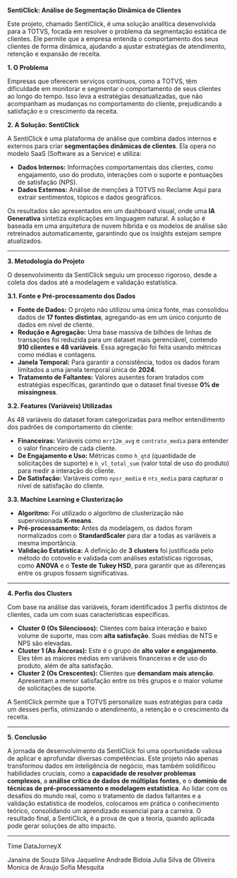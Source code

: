 **SentiClick: Análise de Segmentação Dinâmica de Clientes**

Este projeto, chamado SentiClick, é uma solução analítica desenvolvida para a TOTVS, focada em resolver o problema da segmentação estática de clientes. Ele permite que a empresa entenda o comportamento dos seus clientes de forma dinâmica, ajudando a ajustar estratégias de atendimento, retenção e expansão de receita.

**1. O Problema**

Empresas que oferecem serviços contínuos, como a TOTVS, têm dificuldade em monitorar e segmentar o comportamento de seus clientes ao longo do tempo. Isso leva a estratégias desatualizadas, que não acompanham as mudanças no comportamento do cliente, prejudicando a satisfação e o crescimento da receita.

**2. A Solução: SentiClick**

A SentiClick é uma plataforma de análise que combina dados internos e externos para criar **segmentações dinâmicas de clientes**. Ela opera no modelo SaaS (Software as a Service) e utiliza:

* **Dados Internos:** Informações comportamentais dos clientes, como engajamento, uso do produto, interações com o suporte e pontuações de satisfação (NPS).
* **Dados Externos:** Análise de menções à TOTVS no Reclame Aqui para extrair sentimentos, tópicos e dados geográficos.

Os resultados são apresentados em um dashboard visual, onde uma **IA Generativa** sintetiza explicações em linguagem natural. A solução é baseada em uma arquitetura de nuvem híbrida e os modelos de análise são retreinados automaticamente, garantindo que os insights estejam sempre atualizados.

---

**3. Metodologia do Projeto**

O desenvolvimento da SentiClick seguiu um processo rigoroso, desde a coleta dos dados até a modelagem e validação estatística.

**3.1. Fonte e Pré-processamento dos Dados**

* **Fonte de Dados:** O projeto não utilizou uma única fonte, mas consolidou dados de **17 fontes distintas**, agregando-as em um único conjunto de dados em nível de cliente.
* **Redução e Agregação:** Uma base massiva de bilhões de linhas de transações foi reduzida para um dataset mais gerenciável, contendo **910 clientes e 48 variáveis**. Essa agregação foi feita usando métricas como médias e contagens.
* **Janela Temporal:** Para garantir a consistência, todos os dados foram limitados a uma janela temporal única de **2024**.
* **Tratamento de Faltantes:** Valores ausentes foram tratados com estratégias específicas, garantindo que o dataset final tivesse **0% de missingness**.

**3.2. Features (Variáveis) Utilizadas**

As 48 variáveis do dataset foram categorizadas para melhor entendimento dos padrões de comportamento do cliente:

* **Financeiras:** Variáveis como `mrr12m_avg` e `contrato_media` para entender o valor financeiro de cada cliente.
* **De Engajamento e Uso:** Métricas como `h_qtd` (quantidade de solicitações de suporte) e `h_vl_total_sum` (valor total de uso do produto) para medir a interação do cliente.
* **De Satisfação:** Variáveis como `npsr_media` e `nts_media` para capturar o nível de satisfação do cliente.

**3.3. Machine Learning e Clusterização**

* **Algoritmo:** Foi utilizado o algoritmo de clusterização não supervisionada **K-means**.
* **Pré-processamento:** Antes da modelagem, os dados foram normalizados com o **StandardScaler** para dar a todas as variáveis a mesma importância.
* **Validação Estatística:** A definição de **3 clusters** foi justificada pelo método do cotovelo e validada com análises estatísticas rigorosas, como **ANOVA** e o **Teste de Tukey HSD**, para garantir que as diferenças entre os grupos fossem significativas.

---

**4. Perfis dos Clusters**

Com base na análise das variáveis, foram identificados 3 perfis distintos de clientes, cada um com suas características específicas.

* **Cluster 0 (Os Silenciosos):** Clientes com baixa interação e baixo volume de suporte, mas com **alta satisfação**. Suas médias de NTS e NPS são elevadas.
* **Cluster 1 (As Âncoras):** Este é o grupo de **alto valor e engajamento**. Eles têm as maiores médias em variáveis financeiras e de uso do produto, além de alta satisfação.
* **Cluster 2 (Os Crescentes):** Clientes que **demandam mais atenção**. Apresentam a menor satisfação entre os três grupos e o maior volume de solicitações de suporte.

A SentiClick permite que a TOTVS personalize suas estratégias para cada um desses perfis, otimizando o atendimento, a retenção e o crescimento da receita.

---

**5. Conclusão**

A jornada de desenvolvimento da SentiClick foi uma oportunidade valiosa de aplicar e aprofundar diversas competências. Este projeto não apenas transformou dados em inteligência de negócio, mas também solidificou habilidades cruciais, como a **capacidade de resolver problemas complexos**, a **análise crítica de dados de múltiplas fontes**, e o **domínio de técnicas de pré-processamento e modelagem estatística**. Ao lidar com os desafios do mundo real, como o tratamento de dados faltantes e a validação estatística de modelos, colocamos em prática o conhecimento teórico, consolidando um aprendizado essencial para a carreira. O resultado final, a SentiClick, é a prova de que a teoria, quando aplicada pode gerar soluções de alto impacto.

---
Time DataJorneyX

Janaina de Souza Silva
Jaqueline Andrade Bidoia 
Julia Silva de Oliveira 
Monica de Araujo 
Sofia Mesquita 


